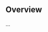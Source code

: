 <!-- Note: Please must use one of our issue templates to file an issue! 🛑 -->
<!-- 👉 https://github.com/JoshuaKGoldberg/emoji-blast/issues/new/choose 👈 -->
<!-- **Issues that should have been filed with a template will be closed without action, and we will ask you to use a template.** -->

<!-- This blank issue template is only for issues that don't fit any of the templates. -->

## Overview

...
